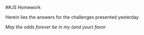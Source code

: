 ##JS Homework

Herein lies the answers for the challenges presented yesterday

_May the odds forever be in my (and your) favor_
